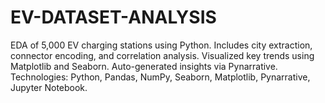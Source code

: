 # EV-DATASET-ANALYSIS
EDA of 5,000 EV charging stations using Python. Includes city extraction, connector encoding, and correlation analysis. Visualized key trends using Matplotlib and Seaborn. Auto-generated insights via Pynarrative. Technologies: Python, Pandas, NumPy, Seaborn, Matplotlib, Pynarrative, Jupyter Notebook.
